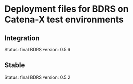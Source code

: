 # Deployment files for BDRS on Catena-X test environments

## Integration

Status: final
BDRS version: 0.5.6

## Stable

Status: final
BDRS version: 0.5.2

